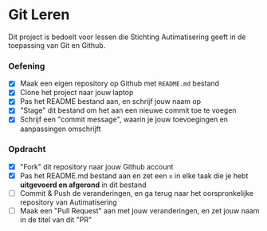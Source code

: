 # Git Leren

Dit project is bedoelt voor lessen die Stichting Autimatisering geeft in de toepassing van Git en Github.

### Oefening

- [X] Maak een eigen repository op Github met `README.md` bestand
- [X] Clone het project naar jouw laptop
- [X] Pas het README bestand aan, en schrijf jouw naam op
- [X] "Stage" dit bestand om het aan een nieuwe commit toe te voegen
- [X] Schrijf een "commit message", waarin je jouw toevoegingen en aanpassingen omschrijft

### Opdracht

- [X] "Fork" dit repository naar jouw Github account
- [X] Pas het README.md bestand aan en zet een `x` in elke taak die je hebt **uitgevoerd en afgerond** in dit bestand
- [ ] Commit & Push de veranderingen, en ga terug naar het oorspronkelijke repository van Autimatisering
- [ ] Maak een "Pull Request" aan met jouw veranderingen, en zet jouw naam in de titel van dit "PR"
